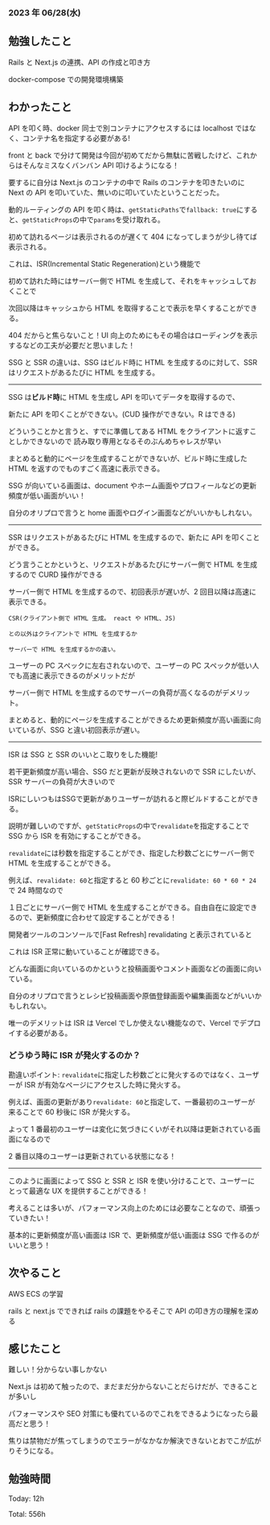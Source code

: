 ### 2023 年 06/28(水)

## 勉強したこと

Rails と Next.js の連携、API の作成と叩き方

docker-compose での開発環境構築

## わかったこと

API を叩く時、docker 同士で別コンテナにアクセスするには localhost ではなく、コンテナ名を指定する必要がある!

front と back で分けて開発は今回が初めてだから無駄に苦戦したけど、これからはそんなミスなくバンバン API 叩けるようになる！

要するに自分は Next.js のコンテナの中で Rails のコンテナを叩きたいのに Next の API を叩いていた、無いのに叩いていたということだった。

動的ルーティングの API を叩く時は、`getStaticPaths`で`fallback: true`にすると、`getStaticProps`の中で`params`を受け取れる。

初めて訪れるページは表示されるのが遅くて 404 になってしまうが少し待てば表示される。

これは、ISR(Incremental Static Regeneration)という機能で

初めて訪れた時にはサーバー側で HTML を生成して、それをキャッシュしておくことで

次回以降はキャッシュから HTML を取得することで表示を早くすることができる。

404 だからと焦らないこと！UI 向上のためにもその場合はローディングを表示するなどの工夫が必要だと思いました！

SSG と SSR の違いは、SSG はビルド時に HTML を生成するのに対して、SSR はリクエストがあるたびに HTML を生成する。

---

SSG は**ビルド時**に HTML を生成し API を叩いてデータを取得するので、

新たに API を叩くことができない。(CUD 操作ができない。R はできる)

どういうことかと言うと、すでに準備してある HTML をクライアントに返すことしかできないので 読み取り専用となるそのぶんめちゃレスが早い

まとめると動的にページを生成することができないが、ビルド時に生成した HTML を返すのでものすごく高速に表示できる。

SSG が向いている画面は、document やホーム画面やプロフィールなどの更新頻度が低い画面がいい！

自分のオリプロで言うと home 画面やログイン画面などがいいかもしれない。

---

SSR はリクエストがあるたびに HTML を生成するので、新たに API を叩くことができる。

どう言うことかというと、リクエストがあるたびにサーバー側で HTML を生成するので CURD 操作ができる

サーバー側で HTML を生成するので、初回表示が遅いが、2 回目以降は高速に表示できる。

```
CSR(クライアント側で HTML 生成。 react や HTML、JS)

との以外はクライアントで HTML を生成するか

サーバーで HTML を生成するかの違い。
```

ユーザーの PC スペックに左右されないので、ユーザーの PC スペックが低い人でも高速に表示できるのがメリットだが

サーバー側で HTML を生成するのでサーバーの負荷が高くなるのがデメリット。

まとめると、動的にページを生成することができるため更新頻度が高い画面に向いているが、SSG と違い初回表示が遅い。

---

ISR は SSG と SSR のいいとこ取りをした機能!

若干更新頻度が高い場合、SSG だと更新が反映されないので SSR にしたいが、SSR サーバーの負荷が大きいので

ISRにしいつもはSSGで更新がありユーザーが訪れると際ビルドすることができる。

説明が難しいのですが、`getStaticProps`の中で`revalidate`を指定することで SSG から ISR を有効にすることができる。

`revalidate`には秒数を指定することができ、指定した秒数ごとにサーバー側で HTML を生成することができる。

例えば、`revalidate: 60`と指定すると 60 秒ごとに`revalidate: 60 * 60 * 24`で 24 時間なので

１日ごとにサーバー側で HTML を生成することができる。自由自在に設定できるので、更新頻度に合わせて設定することができる！

開発者ツールのコンソールで[Fast Refresh] revalidating と表示されていると

これは ISR 正常に動いていることが確認できる。

どんな画面に向いているのかというと投稿画面やコメント画面などの画面に向いている。

自分のオリプロで言うとレシピ投稿画面や原価登録画面や編集画面などがいいかもしれない。

唯一のデメリットは ISR は Vercel でしか使えない機能なので、Vercel でデプロイする必要がある。

### どうゆう時に ISR が発火するのか？

勘違いポイント: `revalidate`に指定した秒数ごとに発火するのではなく、ユーザーが ISR が有効なページにアクセスした時に発火する。

例えば、画面の更新があり`revalidate: 60`と指定して、一番最初のユーザーが来ることで 60 秒後に ISR が発火する。

よって 1 番最初のユーザーは変化に気づきにくいがそれ以降は更新されている画面になるので

2 番目以降のユーザーは更新されている状態になる！

---

このように画面によって SSG と SSR と ISR を使い分けることで、ユーザーにとって最適な UX を提供することができる！

考えることは多いが、パフォーマンス向上のためには必要なことなので、頑張っていきたい！

基本的に更新頻度が高い画面は ISR で、更新頻度が低い画面は SSG で作るのがいいと思う！

## 次やること

AWS ECS の学習

rails と next.js でできれば rails の課題をやるそこで API の叩き方の理解を深める

## 感じたこと

難しい！分からない事しかない

Next.js は初めて触ったので、まだまだ分からないことだらけだが、できることが多いし

パフォーマンスや SEO 対策にも優れているのでこれをできるようになったら最高だと思う！

焦りは禁物だが焦ってしまうのでエラーがなかなか解決できないとおでこが広がりそうになる。

## 勉強時間

Today: 12h

Total: 556h
